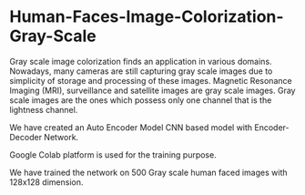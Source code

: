 # Human-Faces-Image-Colorization-Gray-Scale
Gray scale image colorization finds an application in various domains. Nowadays, many cameras are still capturing gray scale images due to simplicity of storage and processing of these images. Magnetic Resonance Imaging (MRI), surveillance and satellite images are gray scale images. Gray scale images are the ones which possess only one channel that is the lightness channel. 

We have created an Auto Encoder Model CNN based model with Encoder-Decoder Network.

Google Colab platform is used for the training purpose.

We have trained the network on 500 Gray scale human faced images with 128x128 dimension.

